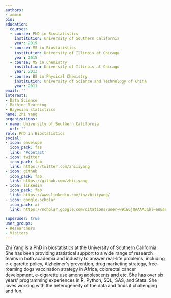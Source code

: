 ```yaml
---
authors:
- admin
bio: 
education:
  courses:
  - course: PhD in Biostatistics
    institution: University of Southern California
    year: 2019
  - course: MS in Biostatistics
    institution: University of Illinois at Chicago
    year: 2015  
  - course: MS in Chemistry
    institution: University of Illinois at Chicago
    year: 2013
  - course: BS in Physical Chemistry
    institution: University of Science and Technology of China
    year: 2011
email: ""
interests:
- Data Science
- Machine learning
- Bayesian statistiscs 
name: Zhi Yang
organizations:
- name: University of Southern California
  url: ""
role: PhD in Biostatistics
social:
- icon: envelope
  icon_pack: fas
  link: '#contact'
- icon: twitter
  icon_pack: fab
  link: https://twitter.com/zhiiiyang
- icon: github
  icon_pack: fab
  link: https://github.com/zhiiiyang
- icon: linkedin
  icon_pack: fab
  link: https://www.linkedin.com/in/zhiiiyang/
- icon: google-scholar
  icon_pack: ai
  link: https://scholar.google.com/citations?user=w9iE6jQAAAAJ&hl=en&authuser=1
  
superuser: true
user_groups:
- Researchers
- Visitors
---
```


Zhi Yang is a PhD in biostatistics at the University of Southern California. She has been providing statistical support to a wide range of research teams in both academia and industry to answer real-life problems, including e-cigarette policy, Alzheimer's prevention, drug marketing strategy, free-roaming dogs vaccination strategy in Africa, colorectal cancer development, e-cigarette use among adolescents and etc. She has over six years' programming experiences in R, Python, SQL, SAS, and Stata. She loves working with the heterogeneity of the data and finds it challenging and fun. 
